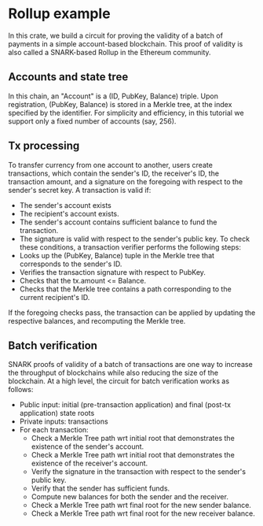 # Rollup example

In this crate, we build a circuit for proving the validity of a batch of payments in a simple account-based blockchain. This proof of validity is also called a SNARK-based Rollup in the Ethereum community.

## Accounts and state tree

In this chain, an "Account" is a (ID, PubKey, Balance) triple. Upon registration, (PubKey, Balance) is stored in a Merkle tree, at the index specified by the identifier. For simplicity and efficiency, in this tutorial we support only a fixed number of accounts (say, 256).

## Tx processing

To transfer currency from one account to another, users create transactions, which contain the sender's ID, the receiver's ID, the transaction amount, and a signature on the foregoing with respect to the sender's secret key. A transaction is valid if:
* The sender's account exists
* The recipient's account exists.
* The sender's account contains sufficient balance to fund the transaction.
* The signature is valid with respect to the sender's public key.
To check these conditions, a transaction verifier performs the following steps:
* Looks up the (PubKey, Balance) tuple in the Merkle tree that corresponds to the sender's ID.
* Verifies the transaction signature with respect to PubKey.
* Checks that the tx.amount <= Balance.
* Checks that the Merkle tree contains a path corresponding to the current recipient's ID. 

If the foregoing checks pass, the transaction can be applied by updating the respective balances, and recomputing the Merkle tree.

## Batch verification

SNARK proofs of validity of a batch of transactions are one way to increase the throughput of blockchains while also reducing the size of the blockchain. At a high level, the circuit for batch verification works as follows:
* Public input: initial (pre-transaction application) and final (post-tx application) state roots
* Private inputs: transactions
* For each transaction:
  * Check a Merkle Tree path wrt initial root that demonstrates the existence of the sender's account.
  * Check a Merkle Tree path wrt initial root that demonstrates the existence of the receiver's account.
  * Verify the signature in the transaction with respect to the sender's public key.
  * Verify that the sender has sufficient funds.
  * Compute new balances for both the sender and the receiver.
  * Check a Merkle Tree path wrt final root for the new sender balance.
  * Check a Merkle Tree path wrt final root for the new receiver balance.
